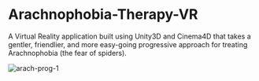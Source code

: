 # Arachnophobia-Therapy-VR
A Virtual Reality application built using Unity3D and Cinema4D that takes a gentler, friendlier, and more easy-going progressive approach for treating Arachnophobia (the fear of spiders).

![arach-prog-1](https://user-images.githubusercontent.com/36617987/157298654-841cf0e5-1b88-4457-b98f-3a2f109c67e6.gif)
